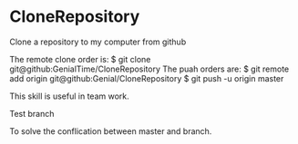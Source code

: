 # CloneRepository
Clone a repository to my computer from github

The remote clone order is: $ git clone git@github:GenialTime/CloneRepository 
The puah orders are: $ git remote add origin git@github:Genial/CloneRepository
                     $ git push -u origin master



This skill is useful in team work.

Test branch

To solve the conflication between master and branch.